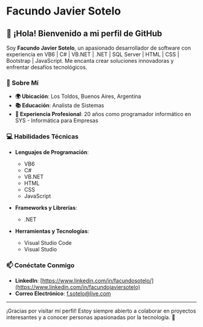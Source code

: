 # Facundo Javier Sotelo

## 👋 ¡Hola! Bienvenido a mi perfil de GitHub

Soy **Facundo Javier Sotelo**, un apasionado desarrollador de software con experiencia en VB6 | C# | VB.NET | .NET | SQL Server | HTML | CSS | Bootstrap | JavaScript. Me encanta crear soluciones innovadoras y enfrentar desafíos tecnológicos.

### 🚀 Sobre Mí
- **🌍 Ubicación**: Los Toldos, Buenos Aires, Argentina
- **📚 Educación**: Analista de Sistemas
- **💼 Experiencia Profesional**: 20 años como programador informático en SYS - Informática para Empresas

### 💻 Habilidades Técnicas
- **Lenguajes de Programación**:
  - VB6
  - C#
  - VB.NET
  - HTML
  - CSS
  - JavaScript

- **Frameworks y Librerías**:
  - .NET

- **Herramientas y Tecnologías**:
  - Visual Studio Code
  - Visual Studio

### 📫 Conéctate Conmigo
- **LinkedIn**: [https://www.linkedin.com/in/facundosotelo/](https://www.linkedin.com/in/facundojaviersotelo)
- **Correo Electrónico**: f.sotelo@live.com

---

¡Gracias por visitar mi perfil! Estoy siempre abierto a colaborar en proyectos interesantes y a conocer personas apasionadas por la tecnología. 🚀
